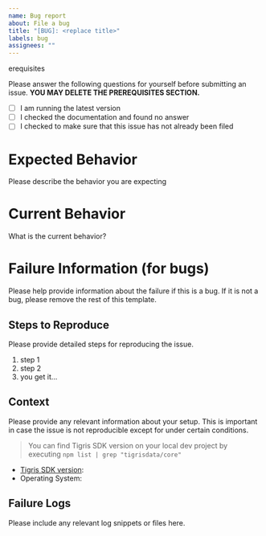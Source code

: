 ```yaml
---
name: Bug report
about: File a bug
title: "[BUG]: <replace title>"
labels: bug
assignees: ""
---
```


erequisites

Please answer the following questions for yourself before submitting an issue. **YOU MAY DELETE THE PREREQUISITES SECTION.**

- [ ] I am running the latest version
- [ ] I checked the documentation and found no answer
- [ ] I checked to make sure that this issue has not already been filed

# Expected Behavior

Please describe the behavior you are expecting

# Current Behavior

What is the current behavior?

# Failure Information (for bugs)

Please help provide information about the failure if this is a bug. If it is not a bug, please remove the rest of this template.

## Steps to Reproduce

Please provide detailed steps for reproducing the issue.

1. step 1
2. step 2
3. you get it...

## Context

Please provide any relevant information about your setup. This is important in case the issue is not reproducible except for under certain conditions.

> You can find Tigris SDK version on your local dev project by executing `npm list | grep "tigrisdata/core"`

- [Tigris SDK version](https://www.npmjs.com/package/@tigrisdata/core?activeTab=versions):
- Operating System:

## Failure Logs

Please include any relevant log snippets or files here.
